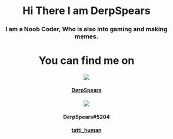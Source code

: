 <h1 align="center">Hi There I am DerpSpears</h1>
<h3 align="center"> I am a Noob Coder, Who is also into gaming and making memes. </h3>
<h1 align="center">You can find me on</h1>
<h4 align="center"><a href="https://steamcommunity.com/id/derpspears/"><img src="https://img.icons8.com/fluent/96/000000/steam.png"/> </a> </h4>
       <h4 align="center"> <a href="https://steamcommunity.com/id/derpspears/"> DerpSpears </a> </h4>
<h4 align="center"><img src="https://img.icons8.com/cute-clipart/128/000000/discord-new-logo.png"/> </h4>
  <h4 align="center"> DerpSpears#5204 </h4>
  <h4 align="center"><a href="https://www.instagram.com/tatti_human/> <img src="https://img.icons8.com/cute-clipart/128/000000/instagram-new.png"/> </a> </h4>
   <h4 align="center"> <a href="https://www.instagram.com/tatti_human/"> tatti_human </a> </h4>


